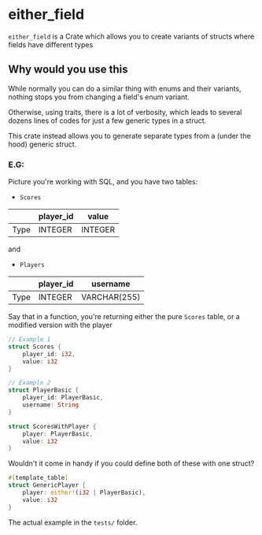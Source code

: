 # either_field
`either_field` is a Crate which allows you to create variants of structs where fields have different types

## Why would you use this
While normally you can do a similar thing with enums and their variants, nothing stops you from changing a field's enum variant.

Otherwise, using traits, there is a lot of verbosity, which leads to several dozens lines of codes for just a few generic types in a struct.

This crate instead allows you to generate separate types from a (under the hood) generic struct.

### E.G:
Picture you're working with SQL, and you have two tables:
- `Scores`

| | player_id | value |
|-|-|-|
|Type| INTEGER | INTEGER |

and
- `Players`

| | player_id | username |
|-|-|-|
|Type| INTEGER | VARCHAR(255) |

Say that in a function, you're returning either the pure `Scores` table, or a modified version with the player
```rs
// Example 1
struct Scores {
    player_id: i32,
    value: i32
}

// Example 2
struct PlayerBasic {
    player_id: PlayerBasic,
    username: String
}

struct ScoresWithPlayer {
    player: PlayerBasic,
    value: i32
}
```

Wouldn't it come in handy if you could define both of these with one struct?
```rs
#[template_table]
struct GenericPlayer {
    player: either!(i32 | PlayerBasic),
    value: i32
}
```

The actual example in the `tests/` folder.